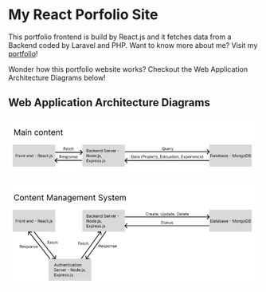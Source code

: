 # My React Porfolio Site

This portfolio frontend is build by React.js and it fetches data from a Backend coded by Laravel and PHP. Want to know more about me? Visit my [portfolio](https://react-portfolio.raymondleemv.com)!

Wonder how this portfolio website works? Checkout the Web Application Architecture Diagrams below!

## Web Application Architecture Diagrams

![Web Architecture Diagram - Main Content](https://github.com/raymondleemv/React-Portfolio/blob/main/public/images/readme/main-content.png)

![Web Architecture Diagram - CMS](https://github.com/raymondleemv/React-Portfolio/blob/main/public/images/readme/cms.png)
